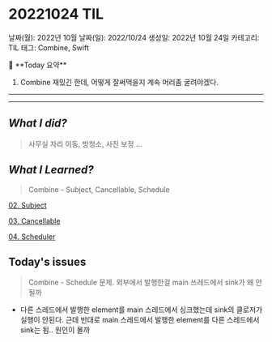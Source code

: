 # 20221024 TIL

날짜(월): 2022년 10월
날짜(일): 2022/10/24
생성일: 2022년 10월 24일
카테고리: TIL
태그: Combine, Swift

<aside>
🌟 **Today 요약**

1. Combine 재밌긴 한데, 어떻게 잘써먹을지 계속 머리좀 굴려야겠다.

---

---

</aside>

## *What I did?*

> 사무실 자리 이동, 방청소, 사진 보정 …
> 

## *What I Learned?*

> Combine - Subject, Cancellable, Schedule
> 

[02. Subject](https://www.notion.so/02-Subject-4ea4346f03db4581a6409e1d443412cb) 

[03. Cancellable](https://www.notion.so/03-Cancellable-4dc6515d244b42a5b04a12bf22bfc7ed) 

[04. Scheduler](https://www.notion.so/04-Scheduler-1c1e080b9f1545f1a78effecaaf81df8) 

## Today's issues

> Combine - Schedule 문제. 외부에서 발행한걸 main 쓰레드에서 sink가 왜 안될까
> 
- 다른 스레드에서 발행한 element를 main 스레드에서 싱크했는데 sink의 클로저가 실행이 안된다.
근데 반대로 main 스레드에서 발행한 element를 다른 스레드에서 sink는 됨.. 원인이 몰까